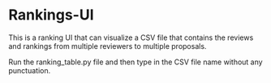 # Rankings-UI

This is a ranking UI that can visualize a CSV file that contains the reviews and rankings from multiple reviewers to multiple proposals.

Run the ranking_table.py file and then type in the CSV file name without any punctuation.
